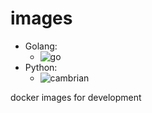 # images 

- Golang: 
  - ![go](https://github.com/iminders/images/workflows/go/badge.svg)
- Python:
    - ![cambrian](https://github.com/iminders/images/workflows/cambrian/badge.svg)

docker images for development
